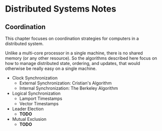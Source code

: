 # Distributed Systems Notes

## Coordination

This chapter focuses on coordination strategies for computers in a distributed system. 

Unlike a multi-core processor in a single machine, there is no shared memory (or any other 
resource). So the algorithms described here focus on how to manage distributed state, ordering, 
and updates, that would otherwise be really easy on a single machine.

* Clock Synchronization
  * External Synchronization: Cristian's Algorithm
  * Internal Synchronization: The Berkeley Algorithm
* Logical Synchronization
  * Lamport Timestamps
  * Vector Timestamps 
* Leader Election
  * **TODO**
* Mutual Exclusion
  * **TODO**
